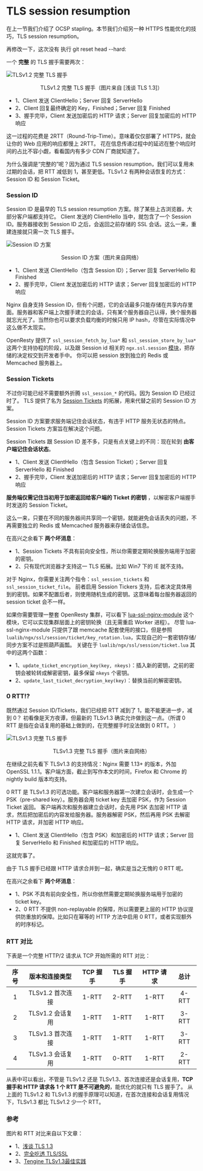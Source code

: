 # TLS session resumption

在上一节我们介绍了 OCSP stapling。本节我们介绍另一种 HTTPS 性能优化的技巧，TLS session resumption。

再修改一下，这次没有 执行 git reset head --hard:

一个 **完整** 的 TLS 握手需要两次：

![TLSv1.2 完整 TLS 握手](../images/TLSv1.2.png "TLSv1.2 完整 TLS 握手")

<center>TLSv1.2 完整 TLS 握手（图片来自 [浅谈 TLS 1.3]）</center>

- 1、Client 发送 ClientHello；Server 回复 ServerHello
- 2、Client 回复最终确定的 Key，Finished；Server 回复 Finished
- 3、握手完毕，Client 发送加密后的 HTTP 请求；Server 回复加密后的 HTTP 响应

这一过程的花费是 2RTT（Round-Trip-Time）。意味着仅仅部署了 HTTPS，就会让你的 Web 应用的响应都慢上 2RTT。
花在信息传递过程中的延迟在整个响应时间的占比不容小觑，看看国内有多少 CDN 厂商就知道了。

为什么强调是“完整的”呢？因为通过 TLS session resumption，我们可以复用未过期的会话，把 RTT 减低到 1，甚至更低。TLSv1.2 有两种会话恢复的方式：Session ID 和 Session Ticket。

### Session ID

Session ID 是最早的 TLS session resumption 方案。除了某些上古浏览器，大部分客户端都支持它。
Client 发送的 ClientHello 当中，就包含了一个 Session ID。服务器接收到 Session ID 之后，会返回之前存储的 SSL 会话。这么一来，重建连接就只需一次 TLS 握手。

![Session ID 方案](../images/TLSv1.2-session-id.webp "Session ID 方案")

<center>Session ID 方案（图片来自网络）</center>

- 1、Client 发送 ClientHello（包含 Session ID）；Server 回复 ServerHello 和 Finished
- 2、握手完毕，Client 发送加密后的 HTTP 请求；Server 回复加密后的 HTTP 响应

Nginx 自身支持 Session ID，但有个问题，它的会话最多只能存储在共享内存里面。服务器和客户端上次握手建立的会话，只有某个服务器自己认得，换个服务器就忘光光了。当然你也可以要求负载均衡的时候只用 IP hash，尽管在实际情况中这么做不太现实。

OpenResty 提供了 `ssl_session_fetch_by_lua*` 和 `ssl_session_store_by_lua*` 这两个支持协程的阶段，以及跟 Session id 相关的 `ngx.ssl.session` [模块](https://github.com/openresty/lua-resty-core/blob/master/lib/ngx/ssl/session.md)，把存储的决定权交到开发者手中。
你可以把 session 放到独立的 Redis 或 Memcached 服务器上。

### Session Tickets

不过你可能已经不需要额外折腾 `ssl_session_*` 的代码。因为 Session ID 已经过时了。
TLS 提供了名为 [Session Tickets](https://tools.ietf.org/html/rfc5077) 的拓展，用来代替之前的 Session ID 方案。

Session ID 方案要求服务端记住会话状态，有违于 HTTP 服务无状态的特点。Session Tickets 方案旨在解决这个问题。

Session Tickets 跟 Session ID 差不多，只是有点关键上的不同：现在轮到 **由客户端记住会话状态**。

- 1、Client 发送 ClientHello（包含 Session Ticket）；Server 回复 ServerHello 和 Finished
- 2、握手完毕，Client 发送加密后的 HTTP 请求；Server 回复加密后的 HTTP 响应

**服务端仅需记住当初用于加密返回给客户端的 Ticket 的密钥** ，以解密客户端握手时发送的 Session Ticket。

这么一来，只要在不同的服务器间共享同一个密钥，就能避免会话丢失的问题，不再需要独立的 Redis 或 Memcached 服务器来存储会话信息。

在高兴之余看下 **两个坏消息**：
- 1、Session Tickets 不具有前向安全性，所以你需要定期轮换服务端用于加密的密钥。
- 2、只有现代浏览器才支持这一 TLS 拓展。比如 Win7 下的 IE 就不支持。

对于 Nginx，你需要关注两个指令：`ssl_session_tickets` 和 `ssl_session_ticket_file`。
前者启用 Session Tickers 支持，后者决定具体用到的密钥。如果不配置后者，则使用随机生成的密钥。这意味着每台服务器返回的 session ticket 会不一样。

如果你需要管理一整套 OpenResty 集群，可以看下 [lua-ssl-nginx-module](https://github.com/openresty/lua-ssl-nginx-module) 这个模块，它可以实现集群层面上的密钥轮换（且无需重启 Worker 进程）。
尽管 lua-ssl-nginx-module 只提供了跟 memcache 配套使用的接口，但是参照 `lualib/ngx/ssl/session/ticket/key_rotation.lua`，实现自己的一套密钥存储/同步方案不过是照葫芦画瓢。
关键在于 `lualib/ngx/ssl/session/ticket.lua` 其中的这两个函数：

- 1、`update_ticket_encryption_key(key, nkeys)`：插入新的密钥，之前的密钥会被轮转成解密密钥，最多保留 `nkeys` 个密钥。
- 2、`update_last_ticket_decryption_key(key)`：替换当前的解密密钥。

### 0 RTT!?

既然通过 Session ID/Tickets，我们已经把 RTT 减到了 1，能不能更进一步，减到 0？
初看像是天方夜谭，但最新的 TLSv1.3 确实允许做到这一点。（所谓 0 RTT 是指在会话复用的基础上做到的，在完整握手时没法做到 0 RTT。 ）

![TLSv1.3 完整 TLS 握手](../images/TLSv1.3.png "TLSv1.3 完整 TLS 握手")

<center>TLSv1.3 完整 TLS 握手（图片来自网络）</center>

在继续之前先看下 TLSv1.3 的支持情况：Nginx 需要 1.13+ 的版本，外加 OpenSSL 1.1.1。客户端方面，截止到写作本文的时间，Firefox 和 Chrome 的 nightly build 版本均支持。

0 RTT 是 TLSv1.3 的可选功能。客户端和服务器第一次建立会话时，会生成一个 PSK（pre-shared key）。服务器会用 ticket key 去加密 PSK，作为 Session Ticket 返回。
客户端再次和服务器建立会话时，会先用 PSK 去加密 HTTP 请求，然后把加密后的内容发给服务器。服务器解密 PSK，然后再用 PSK 去解密 HTTP 请求，并加密 HTTP 响应。

- 1、Client 发送 ClientHello（包含 PSK）和加密后的 HTTP 请求；Server 回复 ServerHello 和 Finished 和加密后的 HTTP 响应。

这就完事了。

由于 TLS 握手已经跟 HTTP 请求合并到一起，确实是当之无愧的 0 RTT 呢。

在高兴之余看下 **两个坏消息**：
- 1、PSK 不具有前向安全性，所以你依然需要定期轮换服务端用于加密的 ticket key。
- 2、0 RTT 不提供 non-replayable 的保障，所以需要更上层的 HTTP 协议提供防重放的保障。比如只在幂等的 HTTP 方法中启用 0 RTT，或者实现额外的时序标记。

### RTT 对比

下表是一个完整 HTTP/2 请求从 TCP 开始所需的 RTT 对比：

|序号|版本和连接类型|TCP 握手|TLS 握手|HTTP 请求|总计|
|:----:|:----:|:----:|:----:|:----:|:----:|
|1|TLSv1.2 首次连接|1-RTT|2-RTT|1-RTT|4-RTT|
|2|TLSv1.2 会话复用|1-RTT|1-RTT|1-RTT|3-RTT|
|3|TLSv1.3 首次连接|1-RTT|1-RTT|1-RTT|3-RTT|
|4|TLSv1.3 会话复用|1-RTT|0-RTT|1-RTT|2-RTT|

从表中可以看出，不管是 TLSv1.2 还是 TLSv1.3、首次连接还是会话复用，**TCP 握手和 HTTP 请求各 1 个 RTT 是不可避免的**，能优化的就只有 TLS 握手了。 从上面的 TLSv1.2 和 TLSv1.3 的握手原理可以知道，在首次连接和会话复用情况下，TLSv1.3 都比 TLSv1.2 少一个 RTT。

### 参考
图片和 RTT 对比来自以下文章：
- 1、[浅谈 TLS 1.3](https://juejin.im/post/6844903746980282375)
- 2、[完全吃透 TLS/SSL](https://juejin.im/post/6844903624640823310)
- 3、[Tengine TLSv1.3最佳实践](https://developer.aliyun.com/article/632491)

